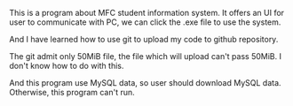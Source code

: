 This is a program about MFC student information system.
It offers an UI for user to communicate with PC, we can click the .exe file to use the system.


And I have learned how to use git to upload my code to github repository.

The git admit only 50MiB file, the file which will upload can't pass 50MiB. I don't know how to do with this.

And this program use MySQL data, so user should download MySQL data. Otherwise, this program can't run.
